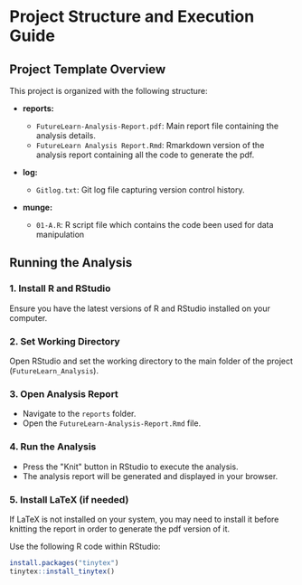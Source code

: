 # Project Structure and Execution Guide

## Project Template Overview

This project is organized with the following structure:

- **reports:**
  - `FutureLearn-Analysis-Report.pdf`: Main report file containing the analysis details.
  - `FutureLearn Analysis Report.Rmd`: Rmarkdown version of the analysis report containing all the code to generate the pdf.

- **log:**
  - `Gitlog.txt`: Git log file capturing version control history.

- **munge:**
  - `01-A.R`: R script file which contains the code been used for data manipulation

## Running the Analysis

### 1. Install R and RStudio
   Ensure you have the latest versions of R and RStudio installed on your computer.

### 2. Set Working Directory
   Open RStudio and set the working directory to the main folder of the project (`FutureLearn_Analysis`).

### 3. Open Analysis Report
   - Navigate to the `reports` folder.
   - Open the `FutureLearn-Analysis-Report.Rmd` file.

### 4. Run the Analysis
   - Press the "Knit" button in RStudio to execute the analysis.
   - The analysis report will be generated and displayed in your browser.

### 5. Install LaTeX (if needed)
   If LaTeX is not installed on your system, you may need to install it before knitting the report in order to generate the pdf version of it.

   Use the following R code within RStudio:
   ```R
   install.packages("tinytex")
   tinytex::install_tinytex()
